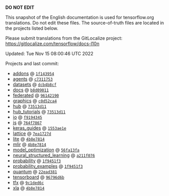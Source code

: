 __DO NOT EDIT__

This snapshot of the English documentation is used for tensorflow.org
translations. Do not edit these files. The source-of-truth files are located in
the projects listed below.

Please submit translations from the GitLocalize project: https://gitlocalize.com/tensorflow/docs-l10n

Updated: Tue Nov 15 08:00:46 UTC 2022

Projects and last commit:

- [addons](https://github.com/tensorflow/addons/tree/master/docs) @ <a href='https://github.com/tensorflow/addons/commit/1f14395415deb3e2dc94da6528ba461ea50c3bfb'><code>1f143954</code></a>
- [agents](https://github.com/tensorflow/agents/tree/master/docs) @ <a href='https://github.com/tensorflow/agents/commit/c73117531710b4bf4d90c5edb5a0d483d8ee09d1'><code>c7311753</code></a>
- [datasets](https://github.com/tensorflow/datasets/tree/master/docs) @ <a href='https://github.com/tensorflow/datasets/commit/dcb4b8cf9e5ee6f7e6b6f042a75b76630a57441b'><code>dcb4b8cf</code></a>
- [docs](https://github.com/tensorflow/docs/tree/master/site/en) @ <a href='https://github.com/tensorflow/docs/commit/b8d090113861d46bf007c087c089cb8442d41060'><code>b8d09011</code></a>
- [federated](https://github.com/tensorflow/federated/tree/main/docs) @ <a href='https://github.com/tensorflow/federated/commit/961421901cd6ce6eedd16f8e84becc4a90150de7'><code>96142190</code></a>
- [graphics](https://github.com/tensorflow/graphics/tree/master/tensorflow_graphics/g3doc) @ <a href='https://github.com/tensorflow/graphics/commit/c0d52ca4e872febf79701b1357181b5ba7597cd7'><code>c0d52ca4</code></a>
- [hub](https://github.com/tensorflow/hub/tree/master/docs) @ <a href='https://github.com/tensorflow/hub/commit/73513d11c05543fa23d27a7f86ab33a9e7285816'><code>73513d11</code></a>
- [hub_tutorials](https://github.com/tensorflow/hub/tree/master/examples/colab) @ <a href='https://github.com/tensorflow/hub/commit/73513d11c05543fa23d27a7f86ab33a9e7285816'><code>73513d11</code></a>
- [io](https://github.com/tensorflow/io/tree/master/docs) @ <a href='https://github.com/tensorflow/io/commit/f9194345083e7866961e73ff3ff1c33734e215dd'><code>f9194345</code></a>
- [js](https://github.com/tensorflow/tfjs-website/tree/master/docs) @ <a href='https://github.com/tensorflow/tfjs-website/commit/764f7867fa2a10af863c64efe065593662fa7f6b'><code>764f7867</code></a>
- [keras_guides](https://github.com/tensorflow/docs/tree/snapshot-keras/site/en/guide/keras) @ <a href='https://github.com/tensorflow/docs/commit/1553ae1e4a149be71703e2ee60173b3d1e0e8c00'><code>1553ae1e</code></a>
- [lattice](https://github.com/tensorflow/lattice/tree/master/docs) @ <a href='https://github.com/tensorflow/lattice/commit/7ea1727de1e0309eb324296bc445e0bf5c5c6d74'><code>7ea1727d</code></a>
- [lite](https://github.com/tensorflow/tensorflow/tree/master/tensorflow/lite/g3doc) @ <a href='https://github.com/tensorflow/tensorflow/commit/4b8e7814bdfc1bcb203a5f24d94e795668c442b6'><code>4b8e7814</code></a>
- [mlir](https://github.com/tensorflow/tensorflow/tree/master/tensorflow/compiler/mlir/g3doc) @ <a href='https://github.com/tensorflow/tensorflow/commit/4b8e7814bdfc1bcb203a5f24d94e795668c442b6'><code>4b8e7814</code></a>
- [model_optimization](https://github.com/tensorflow/model-optimization/tree/master/tensorflow_model_optimization/g3doc) @ <a href='https://github.com/tensorflow/model-optimization/commit/56fa13fa6c4404c3c57bdbd3cc3a9b5986e9266c'><code>56fa13fa</code></a>
- [neural_structured_learning](https://github.com/tensorflow/neural-structured-learning/tree/master/g3doc) @ <a href='https://github.com/tensorflow/neural-structured-learning/commit/a211f0762c3b71112b275cd05ff6d579f5316891'><code>a211f076</code></a>
- [probability](https://github.com/tensorflow/probability/tree/main/tensorflow_probability/g3doc) @ <a href='https://github.com/tensorflow/probability/commit/1f9451f3976d33f6bd9f439278c356a2d1df2335'><code>1f9451f3</code></a>
- [probability_examples](https://github.com/tensorflow/probability/tree/main/tensorflow_probability/examples/jupyter_notebooks) @ <a href='https://github.com/tensorflow/probability/commit/1f9451f3976d33f6bd9f439278c356a2d1df2335'><code>1f9451f3</code></a>
- [quantum](https://github.com/tensorflow/quantum/tree/master/docs) @ <a href='https://github.com/tensorflow/quantum/commit/22ead381acb6446d11b4be17e03d8a57fe59a429'><code>22ead381</code></a>
- [tensorboard](https://github.com/tensorflow/tensorboard/tree/master/docs) @ <a href='https://github.com/tensorflow/tensorboard/commit/96796d6ba25b67547a410ad550fa296acc481a37'><code>96796d6b</code></a>
- [tfx](https://github.com/tensorflow/tfx/tree/master/docs) @ <a href='https://github.com/tensorflow/tfx/commit/9c1ded6c7825376b68164d20ad5612e894450e3b'><code>9c1ded6c</code></a>
- [xla](https://github.com/tensorflow/tensorflow/tree/master/tensorflow/compiler/xla/g3doc) @ <a href='https://github.com/tensorflow/tensorflow/commit/4b8e7814bdfc1bcb203a5f24d94e795668c442b6'><code>4b8e7814</code></a>

